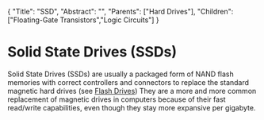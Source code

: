 {
"Title": "SSD",
"Abstract": "", 
"Parents": ["Hard Drives"], 
"Children": ["Floating-Gate Transistors","Logic Circuits"] 
}


# Solid State Drives (SSDs)

Solid State Drives (SSDs) are usually a packaged form of NAND flash memories with correct controllers and connectors to replace the standard magnetic hard drives (see <a href="Flash Drives.html">Flash Drives</a>) They are a more and more common replacement of magnetic drives in computers because of their fast read/write capabilities, even though they stay more expansive per gigabyte. 